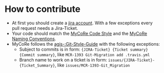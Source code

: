 # How to contribute

- At first you should create a [jira account](http://mycore.de/documentation/developer/jira.html). With a few exceptions every pull request needs a Jira-Ticket.
- Your code should match the [MyCoRe Code Style](http://mycore.de/documentation/developer/codestyle.html) and the [MyCoRe Naming Conventions](http://mycore.de/documentation/developer/conventions.html).
- MyCoRe follows the [agis-:Git-Style-Guide](https://github.com/agis-/git-style-guide) with the following exceptions:
  - Subject to commits is in form: `{JIRA-Ticket} {Ticket summary} {Commit summary}`, like `MCR-1393 Git-Migration add .travis.yml`
  - Branch name to work on a ticket is in form: `issues/{JIRA-Ticket}-{Ticket_Summary}`, like `issues/MCR-1393-Git_Migration`


